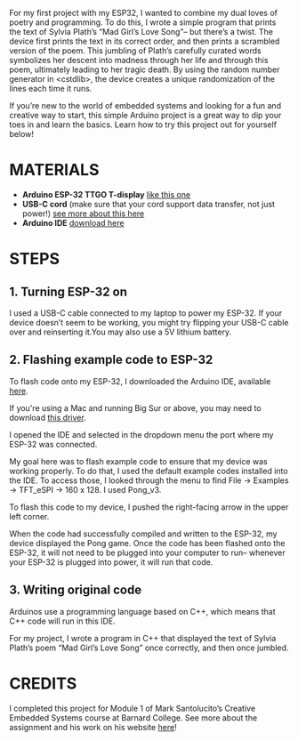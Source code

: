 For my first project with my ESP32, I wanted to combine my dual loves of poetry and programming. To do this, I wrote a simple program that prints the text of Sylvia Plath’s “Mad Girl’s Love Song”– but there’s a twist. The device first prints the text in its correct order, and then prints a scrambled version of the poem. This jumbling of Plath’s carefully curated words symbolizes her descent into madness through her life and through this poem, ultimately leading to her tragic death. By using the random number generator in \<cstdlib\>, the device creates a unique randomization of the lines each time it runs. 

If you’re new to the world of embedded systems and looking for a fun and creative way to start, this simple Arduino project is a great way to dip your toes in and learn the basics. Learn how to try this project out for yourself below!


<!--more-->

# MATERIALS

* **Arduino ESP-32 TTGO T-display** [like this one](https://www.amazon.com/LILYGO-T-Display-Arduino-Development-CH9102F/dp/B099MPFJ9M)
* **USB-C cord** (make sure that your cord support data transfer, not just power!) [see more about this here](https://www.dignited.com/50330/usb-data-cable-vs-usb-charging-cable/)
* **Arduino IDE** [download here](https://support.arduino.cc/hc/en-us/articles/360019833020-Download-and-install-Arduino-IDE) 


# STEPS

## 1. Turning ESP-32 on
I used a USB-C cable connected to my laptop to power my ESP-32. If your device doesn’t seem to be working, you might try flipping your USB-C cable over and reinserting it.You may also use a 5V lithium battery. 

## 2. Flashing example code to ESP-32
To flash code onto my ESP-32, I downloaded the Arduino IDE, available [here](https://www.arduino.cc/en/software). 

If you're using a Mac and running Big Sur or above, you may need to download [this driver](http://www.wch-ic.com/downloads/CH341SER_MAC_ZIP.html). 

I opened the IDE and selected in the dropdown menu the port where my ESP-32 was connected.

My goal here was to flash example code to ensure that my device was working properly. To do that, I used the default example codes installed into the IDE. To access those, I looked through the menu to find File → Examples → TFT_eSPI → 160 x 128. I used Pong_v3. 

To flash this code to my device, I pushed the right-facing arrow in the upper left corner. 

When the code had successfully compiled and written to the ESP-32, my device displayed the Pong game. Once the code has been flashed onto the ESP-32, it will not need to be plugged into your computer to run– whenever your ESP-32 is plugged into power, it will run that code. 

## 3. Writing original code
Arduinos use a programming language based on C++, which means that C++ code will run in this IDE. 

For my project, I wrote a program in C++ that displayed the text of Sylvia Plath’s poem “Mad Girl’s Love Song” once correctly, and then once jumbled. 

# CREDITS

I completed this project for Module 1 of Mark Santolucito’s Creative Embedded Systems course at Barnard College. See more about the assignment and his work on his website [here](http://www.marksantolucito.com/COMS3930/spring2023/mod1)!

